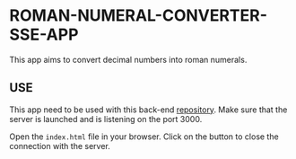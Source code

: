 # ROMAN-NUMERAL-CONVERTER-SSE-APP
This app aims to convert decimal numbers into roman numerals.

## USE
This app need to be used with this back-end [repository](https://github.com/thotino/roman-numeral-converter-sse).
Make sure that the server is launched and is listening on the port 3000.

Open the `index.html` file in your browser.
Click on the button to close the connection with the server.
